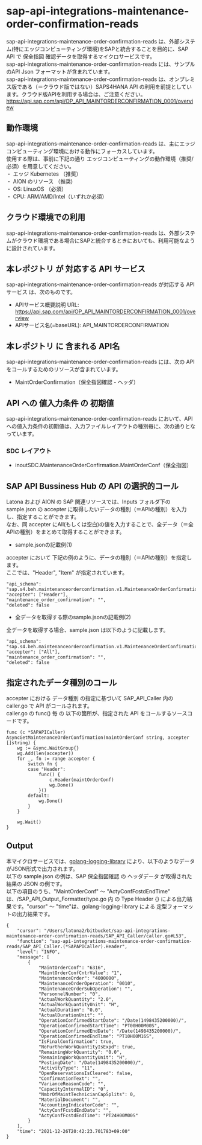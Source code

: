 # sap-api-integrations-maintenance-order-confirmation-reads
sap-api-integrations-maintenance-order-confirmation-reads は、外部システム(特にエッジコンピューティング環境)をSAPと統合することを目的に、SAP API で 保全指図 確認データを取得するマイクロサービスです。    
sap-api-integrations-maintenance-order-confirmation-reads には、サンプルのAPI Json フォーマットが含まれています。   
sap-api-integrations-maintenance-order-confirmation-reads は、オンプレミス版である（＝クラウド版ではない）SAPS4HANA API の利用を前提としています。クラウド版APIを利用する場合は、ご注意ください。   
https://api.sap.com/api/OP_API_MAINTORDERCONFIRMATION_0001/overview

## 動作環境  
sap-api-integrations-maintenance-order-confirmation-reads は、主にエッジコンピューティング環境における動作にフォーカスしています。  
使用する際は、事前に下記の通り エッジコンピューティングの動作環境（推奨/必須）を用意してください。  
・ エッジ Kubernetes （推奨）    
・ AION のリソース （推奨)    
・ OS: LinuxOS （必須）    
・ CPU: ARM/AMD/Intel（いずれか必須）　　

## クラウド環境での利用
sap-api-integrations-maintenance-order-confirmation-reads は、外部システムがクラウド環境である場合にSAPと統合するときにおいても、利用可能なように設計されています。  

## 本レポジトリ が 対応する API サービス
sap-api-integrations-maintenance-order-confirmation-reads が対応する APIサービス は、次のものです。

* APIサービス概要説明 URL: https://api.sap.com/api/OP_API_MAINTORDERCONFIRMATION_0001/overview  
* APIサービス名(=baseURL): API_MAINTORDERCONFIRMATION

## 本レポジトリ に 含まれる API名
sap-api-integrations-maintenance-order-confirmation-reads には、次の API をコールするためのリソースが含まれています。  

* MaintOrderConfirmation（保全指図確認 - ヘッダ）

## API への 値入力条件 の 初期値
sap-api-integrations-maintenance-order-confirmation-reads において、API への値入力条件の初期値は、入力ファイルレイアウトの種別毎に、次の通りとなっています。  

### SDC レイアウト

* inoutSDC.MaintenanceOrderConfirmation.MaintOrderConf（保全指図）

## SAP API Bussiness Hub の API の選択的コール

Latona および AION の SAP 関連リソースでは、Inputs フォルダ下の sample.json の accepter に取得したいデータの種別（＝APIの種別）を入力し、指定することができます。  
なお、同 accepter にAll(もしくは空白)の値を入力することで、全データ（＝全APIの種別）をまとめて取得することができます。  

* sample.jsonの記載例(1)  

accepter において 下記の例のように、データの種別（＝APIの種別）を指定します。  
ここでは、"Header", "Item" が指定されています。

```
"api_schema": "sap.s4.beh.maintenanceorderconfirmation.v1.MaintenanceOrderConfirmation.Created.v1",
"accepter": ["Header"],
"maintenance_order_confirmation": "",
"deleted": false
```
  
* 全データを取得する際のsample.jsonの記載例(2)  

全データを取得する場合、sample.json は以下のように記載します。  

```
"api_schema": "sap.s4.beh.maintenanceorderconfirmation.v1.MaintenanceOrderConfirmation.Created.v1",
"accepter": ["All"],
"maintenance_order_confirmation": "",
"deleted": false
```

## 指定されたデータ種別のコール

accepter における データ種別 の指定に基づいて SAP_API_Caller 内の caller.go で API がコールされます。  
caller.go の func() 毎 の 以下の箇所が、指定された API をコールするソースコードです。  

```
func (c *SAPAPICaller) AsyncGetMaintenanceOrderConfirmation(maintOrderConf string, accepter []string) {
	wg := &sync.WaitGroup{}
	wg.Add(len(accepter))
	for _, fn := range accepter {
		switch fn {
		case "Header":
			func() {
				c.Header(maintOrderConf)
				wg.Done()
			}()
		default:
			wg.Done()
		}
	}

	wg.Wait()
}
```

## Output  
本マイクロサービスでは、[golang-logging-library](https://github.com/latonaio/golang-logging-library) により、以下のようなデータがJSON形式で出力されます。  
以下の sample.json の例は、SAP 保全指図確認 の ヘッダデータ が取得された結果の JSON の例です。  
以下の項目のうち、"MaintOrderConf" ～ "ActyConfFcstdEndTime" は、/SAP_API_Output_Formatter/type.go 内 の Type Header {} による出力結果です。"cursor" ～ "time"は、golang-logging-library による 定型フォーマットの出力結果です。  

```
{
	"cursor": "/Users/latona2/bitbucket/sap-api-integrations-maintenance-order-confirmation-reads/SAP_API_Caller/caller.go#L53",
	"function": "sap-api-integrations-maintenance-order-confirmation-reads/SAP_API_Caller.(*SAPAPICaller).Header",
	"level": "INFO",
	"message": [
		{
			"MaintOrderConf": "6316",
			"MaintOrderConfCntrValue": "1",
			"MaintenanceOrder": "4000000",
			"MaintenanceOrderOperation": "0010",
			"MaintenanceOrderSubOperation": "",
			"PersonnelNumber": "0",
			"ActualWorkQuantity": "2.0",
			"ActualWorkQuantityUnit": "H",
			"ActualDuration": "0.0",
			"ActualDurationUnit": "",
			"OperationConfirmedStartDate": "/Date(1498435200000)/",
			"OperationConfirmedStartTime": "PT00H00M00S",
			"OperationConfirmedEndDate": "/Date(1498435200000)/",
			"OperationConfirmedEndTime": "PT10H00M16S",
			"IsFinalConfirmation": true,
			"NoFurtherWorkQuantityIsExpd": true,
			"RemainingWorkQuantity": "0.0",
			"RemainingWorkQuantityUnit": "H",
			"PostingDate": "/Date(1498435200000)/",
			"ActivityType": "11",
			"OpenReservationsIsCleared": false,
			"ConfirmationText": "",
			"VarianceReasonCode": "",
			"CapacityInternalID": "0",
			"NmbrOfMaintTechnicianCapSplits": 0,
			"MaterialDocument": "",
			"AccountingIndicatorCode": "",
			"ActyConfFcstdEndDate": "",
			"ActyConfFcstdEndTime": "PT24H00M00S"
		}
	],
	"time": "2021-12-26T20:42:23.701783+09:00"
}
```
